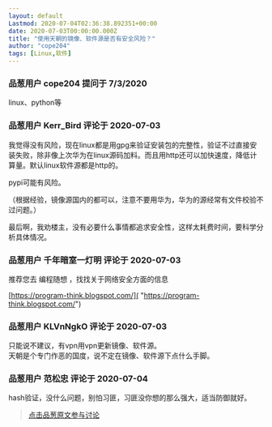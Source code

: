 ```yaml
---
layout: default
Lastmod: 2020-07-04T02:36:38.892351+00:00
date: 2020-07-03T00:00:00.000Z
title: "使用天朝的镜像、软件源是否有安全风险？"
author: "cope204"
tags: [Linux,软件]
---
```



### 品葱用户 **cope204** 提问于 7/3/2020
    
linux、python等
    
                

### 品葱用户 **Kerr_Bird** 评论于 2020-07-03
        
我觉得没有风险，现在linux都是用gpg来验证安装包的完整性，验证不过直接安装失败，除非像上次华为在linux源码加料。而且用http还可以加快速度，降低计算量。默认linux软件源都是http的。  
  
pypi可能有风险。  
  
（根据经验，镜像源国内的都可以，注意不要用华为，华为的源经常有文件校验不过问题。）  
  
最后啊，我劝楼主，没有必要什么事情都追求安全性，这样太耗费时间，要科学分析具体情况。
        
                

### 品葱用户 **千年暗室一灯明** 评论于 2020-07-03
        
推荐您去 编程随想 ，找找关于网络安全方面的信息  
  
[https://program-think.blogspot.com/]( "https://program-think.blogspot.com/")
        
                

### 品葱用户 **KLVnNgkO** 评论于 2020-07-03
        
只能说不建议，有vpn用vpn更新镜像、软件源。  
天朝是个专门作恶的国度，说不定在镜像、软件源下点什么手脚。
        
                

### 品葱用户 **范松忠** 评论于 2020-07-04
        
hash验证，没什么问题，别怕习匪，习匪没你想的那么强大，适当防御就好。
        
                





> [点击品葱原文参与讨论](https://pincong.rocks/question/28039)

